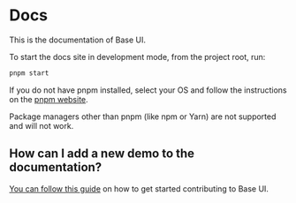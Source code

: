 # Docs

This is the documentation of Base UI.

To start the docs site in development mode, from the project root, run:

```bash
pnpm start
```

If you do not have pnpm installed, select your OS and follow the instructions on the [pnpm website](https://pnpm.io/installation).

Package managers other than pnpm (like npm or Yarn) are not supported and will not work.

## How can I add a new demo to the documentation?

[You can follow this guide](https://github.com/mui/base-ui/blob/HEAD/CONTRIBUTING.md)
on how to get started contributing to Base UI.
